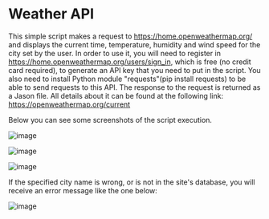 # Weather API
This simple script makes a request to https://home.openweathermap.org/ and displays the current time, temperature, humidity and wind speed for the city set by the user.
In order to use it, you will need to register in https://home.openweathermap.org/users/sign_in, which is free (no credit card required), to generate an API key that you need to put in the script. You also need to install Python module "requests"(pip install requests) to be able to send requests to this API.
The response to the request is returned as a Jason file. All details about it can be found at the following link:
https://openweathermap.org/current

Below you can see some screenshots of the script execution.

![image](https://user-images.githubusercontent.com/59865649/202232030-bba87246-af29-4620-9ff6-cc509d4598d6.png)

![image](https://user-images.githubusercontent.com/59865649/202232457-a57314f7-31f3-4a0f-8f09-9b5127d4b548.png)

![image](https://user-images.githubusercontent.com/59865649/202232609-b438fdb3-e89c-49c6-b80f-bb0b5ce0af88.png)

If the specified city name is wrong, or is not in the site's database, you will receive an error message like the one below:

![image](https://user-images.githubusercontent.com/59865649/202233220-4ff9a3fd-afe6-469e-9821-df37babee5de.png)
